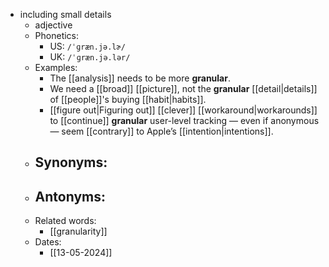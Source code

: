 - including small details 
	- adjective
	- Phonetics:
		- US: `/ˈɡræn.jə.lɚ/`
		- UK: `/ˈɡræn.jə.lər/`
	- Examples:
		- The [[analysis]] needs to be more **granular**.
		- We need a [[broad]] [[picture]], not the **granular** [[detail|details]] of [[people]]'s buying [[habit|habits]].
		- [[figure out|Figuring out]] [[clever]] [[workaround|workarounds]] to [[continue]] **granular** user-level tracking — even if anonymous — seem [[contrary]] to Apple’s [[intention|intentions]].
	- Synonyms:
		- 
	- Antonyms:
		- 
	- Related words:
		- [[granularity]]
	- Dates:
		- [[13-05-2024]]
